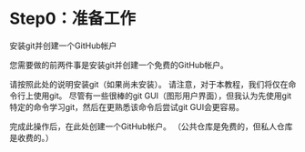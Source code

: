 # Step0：准备工作

安装git并创建一个GitHub帐户

您需要做的前两件事是安装git并创建一个免费的GitHub帐户。

请按照此处的说明安装git（如果尚未安装）。 请注意，对于本教程，我们将仅在命令行上使用git。 尽管有一些很棒的git GUI（图形用户界面），但我认为先使用git特定的命令学习git，然后在更熟悉该命令后尝试git GUI会更容易。

完成此操作后，在此处创建一个GitHub帐户。 （公共仓库是免费的，但私人仓库是收费的。）

